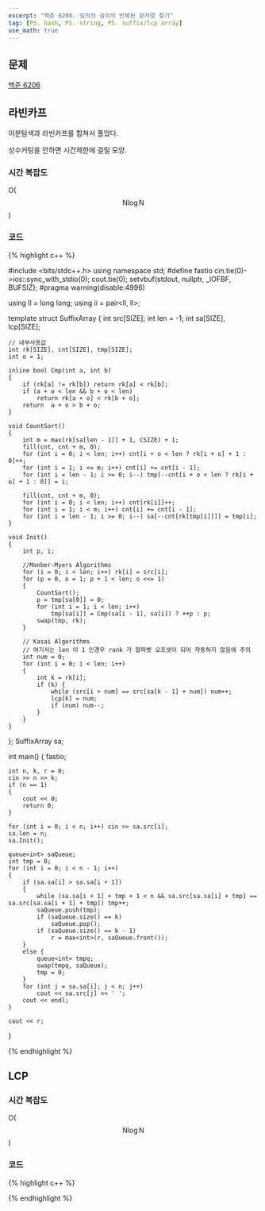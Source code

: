 ```yaml
---
excerpt: "백준 6206. 임의의 길이의 반복된 문자열 찾기"
tag: [PS. hash, PS. string, PS. suffix/lcp array]
use_math: true
---
```


## 문제

[백준 6206](https://www.acmicpc.net/problem/6206)


## 라빈카프

이분탐색과 라빈카프를 합쳐서 풀었다. 

상수커팅을 안하면 시간제한에 걸릴 모양.

### 시간 복잡도

O($$ \mathrm{N}\log{\mathrm{N}} $$)


### 코드

{% highlight c++ %}

#include <bits/stdc++.h>
using namespace std;
#define fastio cin.tie(0)->ios::sync_with_stdio(0); cout.tie(0); setvbuf(stdout, nullptr, _IOFBF, BUFSIZ);
#pragma warning(disable:4996)

using ll = long long;
using ii = pair<ll, ll>;

template<int SIZE = 1000005, int CSIZE = 1000001>
struct SuffixArray
{
	int src[SIZE]; int len = -1;
	int sa[SIZE], lcp[SIZE];

	// 내부사용값
	int rk[SIZE], cnt[SIZE], tmp[SIZE];
	int o = 1;

	inline bool Cmp(int a, int b)
	{
		if (rk[a] != rk[b]) return rk[a] < rk[b];
		if (a + o < len && b + o < len)
			return rk[a + o] < rk[b + o];
		return  a + o > b + o;
	}

	void CountSort()
	{
		int m = max(rk[sa[len - 1]] + 1, CSIZE) + 1;
		fill(cnt, cnt + m, 0);
		for (int i = 0; i < len; i++) cnt[i + o < len ? rk[i + o] + 1 : 0]++;
		for (int i = 1; i <= m; i++) cnt[i] += cnt[i - 1];
		for (int i = len - 1; i >= 0; i--) tmp[--cnt[i + o < len ? rk[i + o] + 1 : 0]] = i;

		fill(cnt, cnt + m, 0);
		for (int i = 0; i < len; i++) cnt[rk[i]]++;
		for (int i = 1; i < m; i++) cnt[i] += cnt[i - 1];
		for (int i = len - 1; i >= 0; i--) sa[--cnt[rk[tmp[i]]]] = tmp[i];
	}

	void Init()
	{
		int p, i;

		//Manber-Myers Algorithms
		for (i = 0; i < len; i++) rk[i] = src[i];
		for (p = 0, o = 1; p + 1 < len; o <<= 1)
		{
			CountSort();
			p = tmp[sa[0]] = 0;
			for (int i = 1; i < len; i++)
				tmp[sa[i]] = Cmp(sa[i - 1], sa[i]) ? ++p : p;
			swap(tmp, rk);
		}

		// Kasai Algorithms
		// 여기서는 len 이 1 인경우 rank 가 알파벳 오프셋이 되어 작동하지 않음에 주의
		int num = 0;
		for (int i = 0; i < len; i++)
		{
			int k = rk[i];
			if (k) {
				while (src[i + num] == src[sa[k - 1] + num]) num++;
				lcp[k] = num;
				if (num) num--;
			}
		}
	}
};
SuffixArray sa;

int main()
{
	fastio;

	int n, k, r = 0;
	cin >> n >> k;
	if (n == 1)
	{
		cout << 0;
		return 0;
	}

	for (int i = 0; i < n; i++) cin >> sa.src[i];
	sa.len = n;
	sa.Init();

	queue<int> saQueue;
	int tmp = 0;
	for (int i = 0; i < n - 1; i++)
	{
		if (sa.sa[i] > sa.sa[i + 1])
		{
			while (sa.sa[i + 1] + tmp + 1 < n && sa.src[sa.sa[i] + tmp] == sa.src[sa.sa[i + 1] + tmp]) tmp++;
			saQueue.push(tmp);
			if (saQueue.size() == k)
				saQueue.pop();
			if (saQueue.size() == k - 1)		
				r = max<int>(r, saQueue.front());			
		}
		else {
			queue<int> tmpq;
			swap(tmpq, saQueue);
			tmp = 0;
		}
		for (int j = sa.sa[i]; j < n; j++)
			cout << sa.src[j] << ' ';
		cout << endl;
	}

	cout << r;
}

{% endhighlight %}


## LCP

### 시간 복잡도

O($$ \mathrm{N}\log{\mathrm{N}} $$)


### 코드

{% highlight c++ %}



{% endhighlight %}